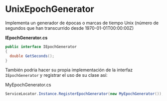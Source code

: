 # UnixEpochGenerator

Implementa un generador de épocas o marcas de tiempo Unix (número de segundos que han transcurrido desde 1970-01-01T00:00:00Z)

**IEpochGenerator.cs**

```c#
public interface IEpochGenerator
{
  double GetSeconds();
}
```

También podria hacer su propia implementación de la interfaz `IEpochGenerator` y registrar el uso de su clase así:

MyEpochGenerator.cs

```c#
ServiceLocator.Instance.RegisterEpochGenerator(new MyEpochGenerator());
```
